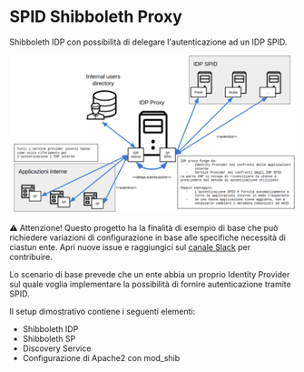 # SPID Shibboleth Proxy

Shibboleth IDP con possibilità di delegare l'autenticazione ad un IDP SPID.

![Schema IDP Proxy](gallery/proxy.png)

⚠️ Attenzione! Questo progetto ha la finalità di esempio di base che può richiedere variazioni di configurazione in base alle specifiche necessità di ciastun ente. Apri nuove issue e raggiungici sul [canale Slack](https://developersitalia.slack.com/archives/C73R3UQE8) per contribuire.

Lo scenario di base prevede che un ente abbia un proprio Identity Provider sul quale voglia implementare la possibilità di fornire autenticazione tramite SPID.

Il setup dimostrativo contiene i seguenti elementi:

- Shibboleth IDP
- Shibboleth SP
- Discovery Service
- Configurazione di Apache2 con mod_shib